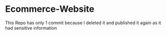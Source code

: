 # Ecommerce-Website
This Repo has only 1 commit because I deleted it and published it again as it had sensitive information
